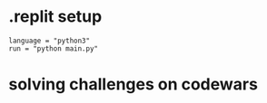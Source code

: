 # .replit setup
```
language = "python3"
run = "python main.py"
```
# solving challenges on codewars

